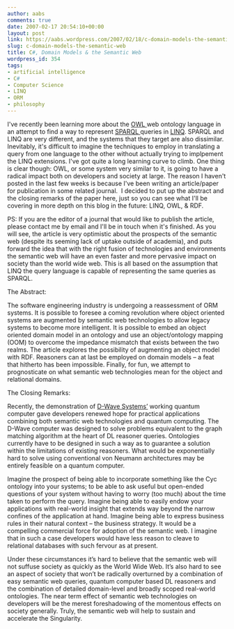 ```yaml
---
author: aabs
comments: true
date: 2007-02-17 20:54:10+00:00
layout: post
link: https://aabs.wordpress.com/2007/02/18/c-domain-models-the-semantic-web/
slug: c-domain-models-the-semantic-web
title: C#, Domain Models & the Semantic Web
wordpress_id: 354
tags:
- artificial intelligence
- C#
- Computer Science
- LINQ
- ORM
- philosophy
---
```


I've recently been learning more about the [OWL ](http://www.w3.org/2004/OWL/)web ontology language in an attempt to find a way to represent [SPARQL ](http://www.w3.org/2001/sw/DataAccess/)queries in [LINQ](http://msdn2.microsoft.com/en-us/library/aa479865.aspx). SPARQL and LINQ are very different, and the systems that they target are also dissimilar. Inevitably, it's difficult to imagine the techniques to employ in translating a query from one language to the other without actually trying to implpement the LINQ extensions. I've got quite a long learning curve to climb. One thing is clear though: OWL, or some system very similar to it, is going to have a radical impact both on developers and society at large. The reason I haven't posted in the last few weeks is because I've been writing an article/paper for publication in some related journal.  I decided to put up the abstract and the closing remarks of the paper here, just so you can see what I'll be covering in more depth on this blog in the future: LINQ, OWL, & RDF.

PS: If you are the editor of a journal that would like to publish the article, please contact me by email and I'll be in touch when it's finished. As you will see, the article is very optimistic about the prospects of the semantic web (despite its seeming lack of uptake outside of academia), and puts forward the idea that with the right fusion of technologies and environments the semantic web will have an even faster and more pervasive impact on society than the world wide web. This is all based on the assumption that LINQ the query language is capable of representing the same queries as SPARQL.

<!-- more -->

The Abstract: 


The software engineering industry is undergoing a reassessment of ORM systems. It is possible to foresee a coming revolution where object oriented systems are augmented by semantic web technologies to allow legacy systems to become more intelligent. It is possible to embed an object oriented domain model in an ontology and use an object/ontology mapping (OOM) to overcome the impedance mismatch that exists between the two realms. The article explores the possibility of augmenting an object model with RDF. Reasoners can at last be employed on domain models – a feat that hitherto has been impossible. Finally, for fun, we attempt to prognosticate on what semantic web technologies mean for the object and relational domains.


The Closing Remarks:


Recently, the demonstration of [D-Wave Systems’](http://www.dwavesys.com/) working quantum computer gave developers renewed hope for practical applications combining both semantic web technologies and quantum computing. The D-Wave computer was designed to solve problems equivalent to the graph matching algorithm at the heart of DL reasoner queries. Ontologies currently have to be designed in such a way as to guarantee a solution within the limitations of existing reasoners. What would be exponentially hard to solve using conventional von Neumann architectures may be entirely feasible on a quantum computer. 




Imagine the prospect of being able to incorporate something like the Cyc ontology into your systems; to be able to ask useful but open-ended questions of your system without having to worry (too much) about the time taken to perform the query. Imagine being able to easily endow your applications with real-world insight that extends way beyond the narrow confines of the application at hand. Imagine being able to express business rules in their natural context – the business strategy. It would be a compelling commercial force for adoption of the semantic web. I imagine that in such a case developers would have less reason to cleave to relational databases with such fervour as at present. 




Under these circumstances it’s hard to believe that the semantic web will not suffuse society as quickly as the World Wide Web. It’s also hard to see an aspect of society that won’t be radically overturned by a combination of easy semantic web queries, quantum computer based DL reasoners and the combination of detailed domain-level and broadly scoped real-world ontologies. The near term effect of semantic web technologies on developers will be the merest foreshadowing of the momentous effects on society generally. Truly, the semantic web will help to sustain and accelerate the Singularity.
